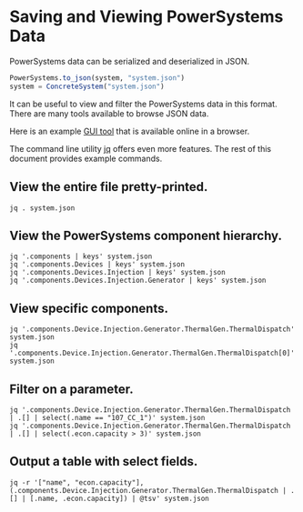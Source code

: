# Saving and Viewing PowerSystems Data

PowerSystems data can be serialized and deserialized in JSON.

```julia
PowerSystems.to_json(system, "system.json")
system = ConcreteSystem("system.json")
```

It can be useful to view and filter the PowerSystems data in this format. There
are many tools available to browse JSON data.

Here is an example [GUI tool](http://jsonviewer.stack.hu) that is available
online in a browser.

The command line utility [jq](https://stedolan.github.io/jq/) offers even more
features. The rest of this document provides example commands.

## View the entire file pretty-printed.
```
jq . system.json
```

## View the PowerSystems component hierarchy.
```
jq '.components | keys' system.json
jq '.components.Devices | keys' system.json
jq '.components.Devices.Injection | keys' system.json
jq '.components.Devices.Injection.Generator | keys' system.json
```

## View specific components.
```
jq '.components.Device.Injection.Generator.ThermalGen.ThermalDispatch' system.json
jq '.components.Device.Injection.Generator.ThermalGen.ThermalDispatch[0]' system.json
```

## Filter on a parameter.
```
jq '.components.Device.Injection.Generator.ThermalGen.ThermalDispatch | .[] | select(.name == "107_CC_1")' system.json
jq '.components.Device.Injection.Generator.ThermalGen.ThermalDispatch | .[] | select(.econ.capacity > 3)' system.json
```

## Output a table with select fields.
```
jq -r '["name", "econ.capacity"], (.components.Device.Injection.Generator.ThermalGen.ThermalDispatch | .[] | [.name, .econ.capacity]) | @tsv' system.json
```
